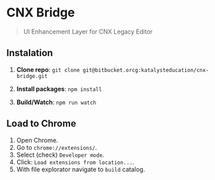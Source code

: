 # CNX Bridge #
> UI Enhancement Layer for CNX Legacy Editor


## Instalation ##

1. **Clone repo**:
`git clone git@bitbucket.orcg:katalysteducation/cnx-bridge.git`

2. **Install packages**: `npm install`

3. **Build/Watch**: `npm run watch`


## Load to Chrome ##

1. Open Chrome.
2. Go to `chrome://extensions/`.
3. Select (check) `Developer mode`.
4. Click: `Load extensions from location...`.
5. With file explorator navigate to `build` catalog.
